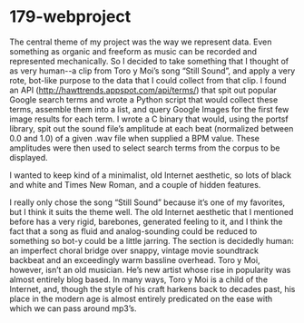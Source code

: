 179-webproject
==============
The central theme of my project was the way we represent data. Even something as organic and freeform as music can be recorded and represented mechanically. So I decided to take something that I thought of as very human--a clip from Toro y Moi’s song “Still Sound”, and apply a very rote, bot-like purpose to the data that I could collect from that clip. I found an API (http://hawttrends.appspot.com/api/terms/) that spit out popular Google search terms and wrote a Python script that would collect these terms, assemble them into a list, and query Google Images for the first few image results for each term. I wrote a C binary that would, using the portsf library, spit out the sound file’s amplitude at each beat (normalized between 0.0 and 1.0) of a given .wav file when supplied a BPM value. These amplitudes were then used to select search terms from the corpus to be displayed.

I wanted to keep kind of a minimalist, old Internet aesthetic, so lots of black and white and Times New Roman, and a couple of hidden features.

I really only chose the song “Still Sound” because it’s one of my favorites, but I think it suits the theme well. The old Internet aesthetic that I mentioned before has a very rigid, barebones, generated feeling to it, and I think the fact that a song as fluid and analog-sounding could be reduced to something so bot-y could be a little jarring. The section is decidedly human: an imperfect choral bridge over snappy, vintage movie soundtrack backbeat and an exceedingly warm bassline overhead. Toro y Moi, however, isn’t an old musician. He’s new artist whose rise in popularity was almost entirely blog based. In many ways, Toro y Moi is a child of the Internet, and, though the style of his craft harkens back to decades past, his place in the modern age is almost entirely predicated on the ease with which we can pass around mp3’s.
